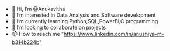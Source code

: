 - 👋 Hi, I’m @Anukavitha
- 👀 I’m interested in Data Analysis and Software development
- 🌱 I’m currently learning Python,SQL,PowerBi,C programming
- 💞️ I’m looking to collaborate on projects
- 📫 How to reach me "https://www.linkedin.com/in/anushiya-m-b314b224b"


<!---
Anukavitha/Anukavitha is a ✨ special ✨ repository because its `README.md` (this file) appears on your GitHub profile.
You can click the Preview link to take a look at your changes.
--->
